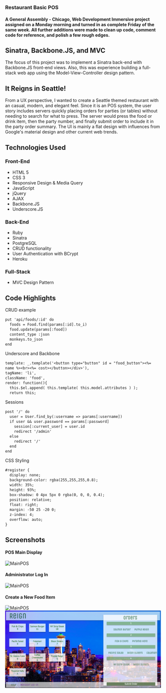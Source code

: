 ### Restaurant Basic POS
#### A General Assembly - Chicago, Web Development Immersive project assigned on a Monday morning and turned in as complete Friday of the same week. All further additions were made to clean up code, comment code for reference, and polish a few rough edges.

## Sinatra, Backbone.JS, and MVC
The focus of this project was to implement a Sinatra back-end with Backbone.JS front-end views. Also, this was experience building a full-stack web app using the Model-View-Controller design pattern.


## It Reigns in Seattle!
From a UX perspective, I wanted to create a Seattle themed restaurant with an casual, modern, and elegant feel. Since it is an POS system, the user story includes servers quickly placing orders for parties (or tables) without needing to search for what to press. The server would press the food or drink item, then the party number, and finally submit order to include it in the party order summary. The UI is mainly a flat design with influences from Google's material design and other current web trends.

## Technologies Used

### Front-End
- HTML 5
- CSS 3
- Responsive Design & Media Query
- JavaScript
- jQuery
- AJAX
- Backbone.JS
- Underscore.JS

### Back-End
- Ruby
- Sinatra
- PostgreSQL
- CRUD functionality
- User Authentication with BCrypt
- Heroku

### Full-Stack
- MVC Design Pattern


## Code Highlights
CRUD example
```
put 'api/foods/:id' do
  foods = Food.find(params[:id].to_i)
  food.update(params[:food])
  content_type :json
  monkeys.to_json
end

```
Underscore and Backbone
```
template: _.template('<button type="button" id = "food_button"><%= name %><br><%= cost></button></div>'),
tagName: 'li',
className: 'food',
render: function(){
  this.$el.append( this.template( this.model.attributes ) );
  return this;
```
Sessions
```
post '/' do
  user = User.find_by(:username => params[:username])
  if user && user.password == params[:password]
    session[:current_user] = user.id
    redirect '/admin'
  else
    redirect '/'
  end
end
```
CSS Styling
```
#register {
  display: none;
  background-color: rgba(255,255,255,0.8);
  width: 35%;
  height: 93%;
  box-shadow: 0 4px 5px 0 rgba(0, 0, 0, 0.4);
  position: relative;
  float: right;
  margin: -50 25 -20 0;
  z-index: 4;
  overflow: auto;
}
```

## Screenshots
#### POS Main Display
![MainPOS](/images/mainPOS.png)
#### Administrator Log In
![MainPOS](/images/managerLogIn.png)
#### Create a New Food Item
![MainPOS](/images/foodCreate.png)
![Screen Shot](/pos_screenshot.png)

